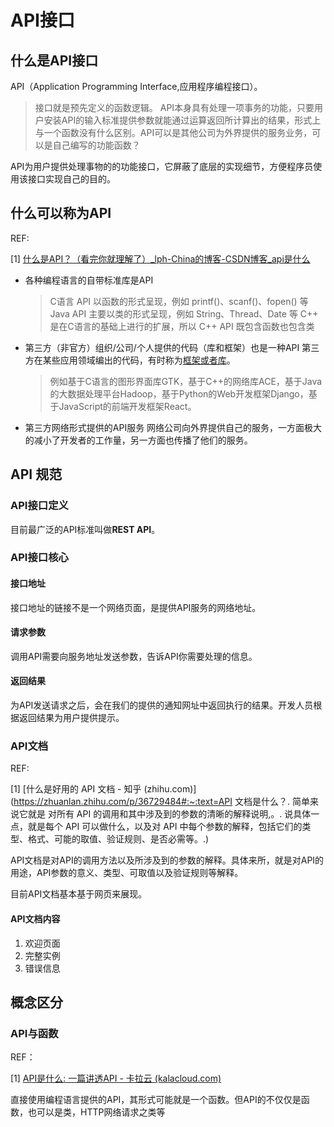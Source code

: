 

# API接口
##  什么是API接口
 API（Application Programming Interface,应用程序编程接口）。
> 接口就是预先定义的函数逻辑。
> API本身具有处理一项事务的功能，只要用户安装API的输入标准提供参数就能通过运算返回所计算出的结果，形式上与一个函数没有什么区别。API可以是其他公司为外界提供的服务业务，可以是自己编写的功能函数？

API为用户提供处理事物的的功能接口，它屏蔽了底层的实现细节，方便程序员使用该接口实现自己的目的。



## 什么可以称为API

REF:

[1] [什么是API？（看完你就理解了）_lph-China的博客-CSDN博客_api是什么](https://blog.csdn.net/lph188/article/details/87979601)

* 各种编程语言的自带标准库是API
  > C语言 API 以函数的形式呈现，例如 printf()、scanf()、fopen() 等 
  > Java API 主要以类的形式呈现，例如 String、Thread、Date 等
  > C++ 是在C语言的基础上进行的扩展，所以 C++ API 既包含函数也包含类

* 第三方（非官方）组织/公司/个人提供的代码（库和框架）也是一种API
  第三方在某些应用领域编出的代码，有时称为<u>框架或者库</u>。
  
  > 例如基于C语言的图形界面库GTK，基于C++的网络库ACE，基于Java的大数据处理平台Hadoop，基于Python的Web开发框架Django，基于JavaScript的前端开发框架React。 

* 第三方网络形式提供的API服务
  网络公司向外界提供自己的服务，一方面极大的减小了开发者的工作量，另一方面也传播了他们的服务。

  



## API 规范

### API接口定义

目前最广泛的API标准叫做**REST API**。



### API接口核心

#### 接口地址

接口地址的链接不是一个网络页面，是提供API服务的网络地址。

#### 请求参数

调用API需要向服务地址发送参数，告诉API你需要处理的信息。

#### 返回结果

为API发送请求之后，会在我们的提供的通知网址中返回执行的结果。开发人员根据返回结果为用户提供提示。





### API文档

REF:

[1] [什么是好用的 API 文档 - 知乎 (zhihu.com)](https://zhuanlan.zhihu.com/p/36729484#:~:text=API 文档是什么？. 简单来说它就是 对所有 API 的调用和其中涉及到的参数的清晰的解释说明,。. 说具体一点，就是每个 API 可以做什么，以及对 API 中每个参数的解释，包括它们的类型、格式、可能的取值、验证规则、是否必需等。.)

API文档是对API的调用方法以及所涉及到的参数的解释。具体来所，就是对API的用途，API参数的意义、类型、可取值以及验证规则等解释。

目前API文档基本基于网页来展现。

#### API文档内容

1. 欢迎页面
2. 完整实例
3. 错误信息



## 概念区分

### API与函数

REF：

[1] [API是什么: 一篇讲透API - 卡拉云 (kalacloud.com)](https://kalacloud.com/blog/what-is-api/)

直接使用编程语言提供的API，其形式可能就是一个函数。但API的不仅仅是函数，也可以是类，HTTP网络请求之类等











